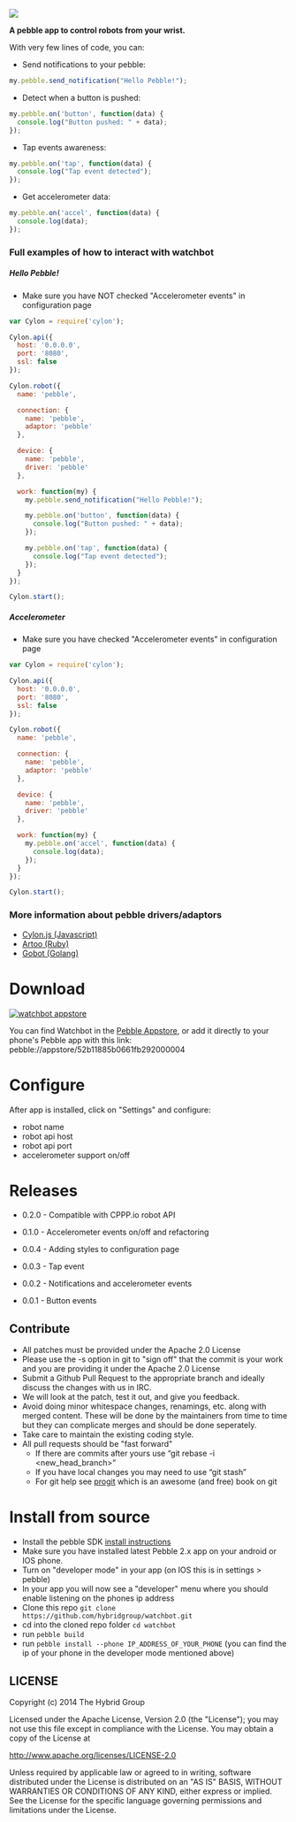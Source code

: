 ![](http://hybridgroup.github.io/watchbot/images/watchbot.png)

**A pebble app to control robots from your wrist.**

With very few lines of code, you can:

* Send notifications to your pebble:

```javascript
my.pebble.send_notification("Hello Pebble!");
```

* Detect when a button is pushed:

```javascript
my.pebble.on('button', function(data) {
  console.log("Button pushed: " + data);
});
```

* Tap events awareness:

```javascript
my.pebble.on('tap', function(data) {
  console.log("Tap event detected");
});
```

* Get accelerometer data:

```javascript
my.pebble.on('accel', function(data) {
  console.log(data);
});
```

### Full examples of how to interact with **watchbot**

##### Hello Pebble!

* Make sure you have NOT checked "Accelerometer events" in configuration page

```javascript
var Cylon = require('cylon');

Cylon.api({
  host: '0.0.0.0',
  port: '8080',
  ssl: false
});

Cylon.robot({
  name: 'pebble',

  connection: {
    name: 'pebble',
    adaptor: 'pebble'
  },

  device: {
    name: 'pebble',
    driver: 'pebble'
  },

  work: function(my) {
    my.pebble.send_notification("Hello Pebble!");

    my.pebble.on('button', function(data) {
      console.log("Button pushed: " + data);
    });

    my.pebble.on('tap', function(data) {
      console.log("Tap event detected");
    });
  }
});

Cylon.start();
```

##### Accelerometer

* Make sure you have checked "Accelerometer events" in configuration page

```javascript
var Cylon = require('cylon');

Cylon.api({
  host: '0.0.0.0',
  port: '8080',
  ssl: false
});

Cylon.robot({
  name: 'pebble',

  connection: {
    name: 'pebble',
    adaptor: 'pebble'
  },

  device: {
    name: 'pebble',
    driver: 'pebble'
  },

  work: function(my) {
    my.pebble.on('accel', function(data) {
      console.log(data);
    });
  }
});

Cylon.start();
```

### More information about pebble drivers/adaptors

* [Cylon.js (Javascript)](http://cylonjs.com/documentation/platforms/pebble/)
* [Artoo    (Ruby)](http://artoo.io/documentation/platforms/pebble/)
* [Gobot    (Golang)](http://gobot.io/documentation/platforms/pebble/)

# Download

[![watchbot appstore](http://new.tinygrab.com/089df54f8fa9653cbc03459bef1dc11352cd2e4fc6.png)](https://apps.getpebble.com/applications/52b11885b0661fb292000004)

You can find Watchbot in the [Pebble Appstore][appstore], or add it directly to your phone's Pebble app with this link: pebble://appstore/52b11885b0661fb292000004

[appstore]: https://apps.getpebble.com/applications/52b11885b0661fb292000004

# Configure

After app is installed, click on "Settings" and configure:

* robot name
* robot api host
* robot api port
* accelerometer support on/off

# Releases

* 0.2.0 - Compatible with CPPP.io robot API

* 0.1.0 - Accelerometer events on/off and refactoring

* 0.0.4 - Adding styles to configuration page

* 0.0.3 - Tap event

* 0.0.2 - Notifications and accelerometer events

* 0.0.1 - Button events

## Contribute

* All patches must be provided under the Apache 2.0 License
* Please use the -s option in git to "sign off" that the commit is your work and you are providing it under the Apache 2.0 License
* Submit a Github Pull Request to the appropriate branch and ideally discuss the changes with us in IRC.
* We will look at the patch, test it out, and give you feedback.
* Avoid doing minor whitespace changes, renamings, etc. along with merged content. These will be done by the maintainers from time to time but they can complicate merges and should be done seperately.
* Take care to maintain the existing coding style.
* All pull requests should be "fast forward"
  * If there are commits after yours use “git rebase -i <new_head_branch>”
  * If you have local changes you may need to use “git stash”
  * For git help see [progit](http://git-scm.com/book) which is an awesome (and free) book on git

# Install from source

* Install the pebble SDK [install instructions](https://developer.getpebble.com/2/)
* Make sure you have installed latest Pebble 2.x app on your android or IOS phone.
* Turn on "developer mode" in your app (on IOS this is in settings > pebble)
* In your app you will now see a "developer" menu where you should enable listening on the phones ip address
* Clone this repo `git clone https://github.com/hybridgroup/watchbot.git`
* cd into the cloned repo folder `cd watchbot`
* run `pebble build`
* run `pebble install --phone IP_ADDRESS_OF_YOUR_PHONE` (you can find the ip of your phone in the developer mode mentioned above)

## LICENSE

Copyright (c) 2014 The Hybrid Group

Licensed under the Apache License, Version 2.0 (the "License"); you may not use
this file except in compliance with the License. You may obtain a copy of the
License at

   http://www.apache.org/licenses/LICENSE-2.0

Unless required by applicable law or agreed to in writing, software distributed
under the License is distributed on an "AS IS" BASIS, WITHOUT WARRANTIES OR
CONDITIONS OF ANY KIND, either express or implied. See the License for the
specific language governing permissions and limitations under the License.
